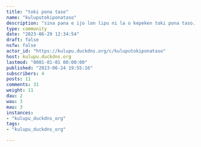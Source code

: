 ```yaml
---
title: "toki pona taso" 
name: "kuluputokiponataso"
description: "sina pana e ijo lon lipu ni la o kepeken toki pona taso. sina ken lili ni la o alasa pona."
type: community
date: "2023-06-29 12:34:54"
draft: false
nsfw: false
actor_id: "https://kulupu.duckdns.org/c/kuluputokiponataso"
host: kulupu.duckdns.org
lastmod: "0001-01-01 00:00:00"
published: "2023-06-24 19:55:16"
subscribers: 4
posts: 11
comments: 31
weight: 11
dau: 2
wau: 3
mau: 3
instances:
- "kulupu_duckdns_org"
tags: 
- "kulupu_duckdns_org"

---
```

